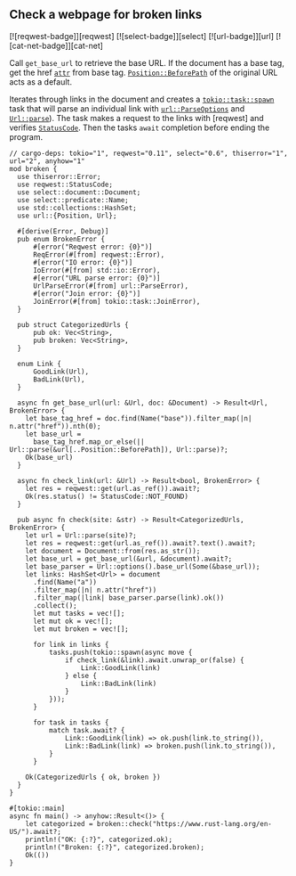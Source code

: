 ## Check a webpage for broken links

[![reqwest-badge]][reqwest] [![select-badge]][select] [![url-badge]][url] [![cat-net-badge]][cat-net]

Call `get_base_url` to retrieve the base URL. If the document has a base tag,
get the href [`attr`] from base tag. [`Position::BeforePath`] of the original
URL acts as a default.

Iterates through links in the document and creates a [`tokio::task::spawn`] task that will 
parse an individual link with [`url::ParseOptions`] and [`Url::parse`]). 
The task makes a request to the links with [reqwest] and verifies
[`StatusCode`].  Then the tasks `await` completion before ending the program.

```rust,edition2018
// cargo-deps: tokio="1", reqwest="0.11", select="0.6", thiserror="1", url="2", anyhow="1"
mod broken {
  use thiserror::Error;
  use reqwest::StatusCode;
  use select::document::Document;
  use select::predicate::Name;
  use std::collections::HashSet;
  use url::{Position, Url};

  #[derive(Error, Debug)]
  pub enum BrokenError {
      #[error("Reqwest error: {0}")]
      ReqError(#[from] reqwest::Error),
      #[error("IO error: {0}")]
      IoError(#[from] std::io::Error),
      #[error("URL parse error: {0}")]
      UrlParseError(#[from] url::ParseError),
      #[error("Join error: {0}")]
      JoinError(#[from] tokio::task::JoinError),
  }

  pub struct CategorizedUrls {
      pub ok: Vec<String>,
      pub broken: Vec<String>,
  }

  enum Link {
      GoodLink(Url),
      BadLink(Url),
  }

  async fn get_base_url(url: &Url, doc: &Document) -> Result<Url, BrokenError> {
    let base_tag_href = doc.find(Name("base")).filter_map(|n| n.attr("href")).nth(0);
    let base_url =
      base_tag_href.map_or_else(|| Url::parse(&url[..Position::BeforePath]), Url::parse)?;
    Ok(base_url)
  }

  async fn check_link(url: &Url) -> Result<bool, BrokenError> {
    let res = reqwest::get(url.as_ref()).await?;
    Ok(res.status() != StatusCode::NOT_FOUND)
  }

  pub async fn check(site: &str) -> Result<CategorizedUrls, BrokenError> {
    let url = Url::parse(site)?;
    let res = reqwest::get(url.as_ref()).await?.text().await?;
    let document = Document::from(res.as_str());
    let base_url = get_base_url(&url, &document).await?;
    let base_parser = Url::options().base_url(Some(&base_url));
    let links: HashSet<Url> = document
      .find(Name("a"))
      .filter_map(|n| n.attr("href"))
      .filter_map(|link| base_parser.parse(link).ok())
      .collect();
      let mut tasks = vec![];
      let mut ok = vec![];
      let mut broken = vec![];

      for link in links {
          tasks.push(tokio::spawn(async move {
              if check_link(&link).await.unwrap_or(false) {
                  Link::GoodLink(link) 
              } else {
                  Link::BadLink(link)
              }
          }));
      }

      for task in tasks {
          match task.await? {
              Link::GoodLink(link) => ok.push(link.to_string()),
              Link::BadLink(link) => broken.push(link.to_string()),
          }
      }

    Ok(CategorizedUrls { ok, broken })
  }
}

#[tokio::main]
async fn main() -> anyhow::Result<()> {
    let categorized = broken::check("https://www.rust-lang.org/en-US/").await?;
    println!("OK: {:?}", categorized.ok);
    println!("Broken: {:?}", categorized.broken);
    Ok(())
}
```

[`attr`]: https://docs.rs/select/*/select/node/struct.Node.html#method.attr
[`Position::BeforePath`]: https://docs.rs/url/*/url/enum.Position.html#variant.BeforePath
[`StatusCode`]: https://docs.rs/reqwest/*/reqwest/struct.StatusCode.html
[`tokio::task::spawn`]: https://docs.rs/tokio/*/tokio/task/fn.spawn.html
[`url::Parse`]: https://docs.rs/url/*/url/struct.Url.html#method.parse
[`url::ParseOptions`]: https://docs.rs/url/*/url/struct.ParseOptions.html
